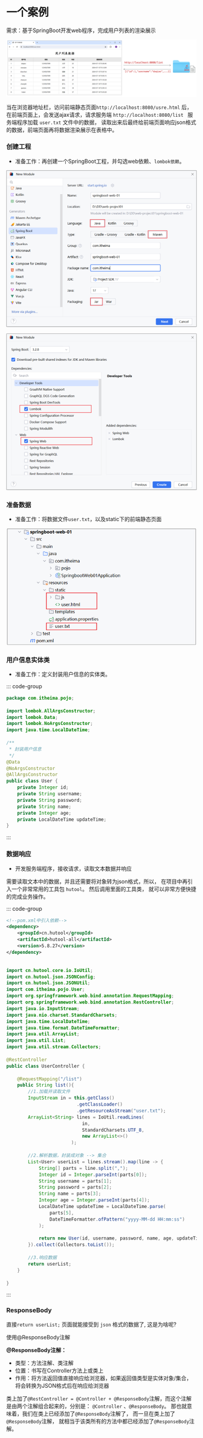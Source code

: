 # 一个案例


需求：基于SpringBoot开发web程序，完成用户列表的渲染展示


![LOGO](/public/image/javapublic/e6871646-1436-4ff5-adf7-0840eea9e72d.png)


当在浏览器地址栏，访问前端静态页面`http://localhost:8080/usre.html`
后，在前端页面上，会发送ajax请求，请求服务端
`http://localhost:8080/list ` 服务端程序加载 `user.txt` 文件中的数据，
读取出来后最终给前端页面响应json格式的数据，前端页面再将数据渲染展示在表格中。


### 创建工程

- 准备工作：再创建一个SpringBoot工程，并勾选web依赖、`lombok依赖`。
  
![LOGO](/public/image/javapublic/359dc007-c18a-4bb9-8736-19d9835010f0.png)


![LOGO](/public/image/javapublic/d58a1807-f7bc-4ac6-87e1-7f1771397f4e.png)


### 准备数据

- 准备工作：将数据文件`user.txt`，以及static下的前端静态页面


![LOGO](/public/image/javapublic/37457cf7-c411-4270-9159-081ebbeb6bb3.png)

### 用户信息实体类

- 准备工作：定义封装用户信息的实体类。

::: code-group

```java [User实体类]
package com.itheima.pojo;

import lombok.AllArgsConstructor;
import lombok.Data;
import lombok.NoArgsConstructor;
import java.time.LocalDateTime;

/**
 * 封装用户信息
 */
@Data
@NoArgsConstructor
@AllArgsConstructor
public class User {
    private Integer id;
    private String username;
    private String password;
    private String name;
    private Integer age;
    private LocalDateTime updateTime;
}
```

:::

### 数据响应

- 开发服务端程序，接收请求，读取文本数据并响应

需要读取文本中的数据，并且还需要将对象转为json格式，所以，
在项目中再引入一个非常常用的工具包 `hutool`。 然后调用里面的工具类，
就可以非常方便快捷的完成业务操作。

::: code-group

```xml [引入依赖]
<!--pom.xml中引入依赖-->
<dependency>
    <groupId>cn.hutool</groupId>
    <artifactId>hutool-all</artifactId>
    <version>5.8.27</version>
</dependency>
```

```java [UserController]

import cn.hutool.core.io.IoUtil;
import cn.hutool.json.JSONConfig;
import cn.hutool.json.JSONUtil;
import com.itheima.pojo.User;
import org.springframework.web.bind.annotation.RequestMapping;
import org.springframework.web.bind.annotation.RestController;
import java.io.InputStream;
import java.nio.charset.StandardCharsets;
import java.time.LocalDateTime;
import java.time.format.DateTimeFormatter;
import java.util.ArrayList;
import java.util.List;
import java.util.stream.Collectors;

@RestController
public class UserController {
    
    @RequestMapping("/list")
    public String list(){
        //1.加载并读取文件
        InputStream in = this.getClass()
                          .getClassLoader()
                          .getResourceAsStream("user.txt");
        ArrayList<String> lines = IoUtil.readLines(
                            in,
                            StandardCharsets.UTF_8,
                            new ArrayList<>()
                        );
        
        //2.解析数据，封装成对象 --> 集合
        List<User> userList = lines.stream().map(line -> {
            String[] parts = line.split(",");
            Integer id = Integer.parseInt(parts[0]);
            String username = parts[1];
            String password = parts[2];
            String name = parts[3];
            Integer age = Integer.parseInt(parts[4]);
            LocalDateTime updateTime = LocalDateTime.parse(
                parts[5],
                DateTimeFormatter.ofPattern("yyyy-MM-dd HH:mm:ss")
            );

            return new User(id, username, password, name, age, updateTime);
        }).collect(Collectors.toList());
        
        //3.响应数据
        return userList;
    }
    
}

```

:::
    


### ResponseBody


直接`return userList;` 页面就能接受到 `json` 格式的数据了, 这是为啥呢?

使用@ResponseBody注解


**@ResponseBody注解：**
- 类型：方法注解、类注解
- 位置：书写在Controller方法上或类上
- 作用：将方法返回值直接响应给浏览器，如果返回值类型是实体对象/集合，将会转换为JSON格式后在响应给浏览器



类上加了`@RestController = @Controller + @ResponseBody`注解，而这个注解是由两个注解组合起来的，分别是：
`@Controller` 、`@ResponseBody`。 
那也就意味着，我们在类上已经添加了`@ResponseBody`注解了，
而一旦在类上加了`@ResponseBody`注解，
就相当于该类所有的方法中都已经添加了`@ResponseBody`注解。 







